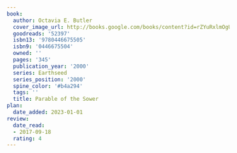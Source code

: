 ```yaml
---
book:
  author: Octavia E. Butler
  cover_image_url: http://books.google.com/books/content?id=rZYuRxlmOgUC&printsec=frontcover&img=1&zoom=1&source=gbs_api
  goodreads: '52397'
  isbn13: '9780446675505'
  isbn9: '0446675504'
  owned: ''
  pages: '345'
  publication_year: '2000'
  series: Earthseed
  series_position: '2000'
  spine_color: '#b4a294'
  tags: ''
  title: Parable of the Sower
plan:
  date_added: 2023-01-01
review:
  date_read:
  - 2017-09-18
  rating: 4
---
```


